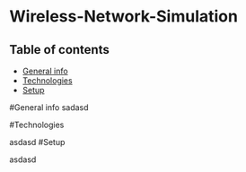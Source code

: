 # Wireless-Network-Simulation

## Table of contents
* [General info](#general-info)
* [Technologies](#technologies)
* [Setup](#setup)

#General info
sadasd




#Technologies




asdasd
#Setup



asdasd
